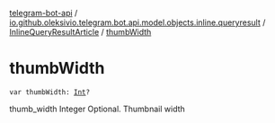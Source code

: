 [telegram-bot-api](../../index.md) / [io.github.oleksivio.telegram.bot.api.model.objects.inline.queryresult](../index.md) / [InlineQueryResultArticle](index.md) / [thumbWidth](./thumb-width.md)

# thumbWidth

`var thumbWidth: `[`Int`](https://kotlinlang.org/api/latest/jvm/stdlib/kotlin/-int/index.html)`?`

thumb_width Integer Optional. Thumbnail width

